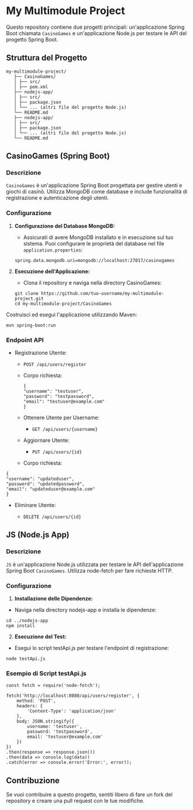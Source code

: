 # My Multimodule Project

Questo repository contiene due progetti principali: un'applicazione Spring Boot chiamata `CasinoGames` e un'applicazione Node.js per testare le API del progetto Spring Boot.

## Struttura del Progetto

```properties
my-multimodule-project/
   ├── CasinoGames/
   │ ├── src/
   │ ├── pom.xml
   ├── nodejs-app/
   │ ├── src/
   │ ├── package.json
   │ └── ... (altri file del progetto Node.js)
   └── README.md
   ├── nodejs-app/
   │ ├── src/
   │ ├── package.json
   │ └── ... (altri file del progetto Node.js)
   └── README.md
```

## CasinoGames (Spring Boot)

### Descrizione

`CasinoGames` è un'applicazione Spring Boot progettata per gestire utenti e giochi di casinò. Utilizza MongoDB come database e include funzionalità di registrazione e autenticazione degli utenti.

### Configurazione

1. **Configurazione del Database MongoDB:**

   * Assicurati di avere MongoDB installato e in esecuzione sul tuo sistema. Puoi configurare le proprietà del database nel file `application.properties`:

   ```properties
   spring.data.mongodb.uri=mongodb://localhost:27017/casinogames
   ```

2. **Esecuzione dell'Applicazione:**

   * Clona il repository e naviga nella directory CasinoGames:

   ```properties
   git clone https://github.com/tuo-username/my-multimodule-project.git
   cd my-multimodule-project/CasinoGames
   ```

Costruisci ed esegui l'applicazione utilizzando Maven:

   ```properties
   mvn spring-boot:run
   ```
   
### Endpoint API
   
* Registrazione Utente:

  * `POST /api/users/register`
  * Corpo richiesta:

       ```properties
       {
       "username": "testuser",
       "password": "testpassword",
       "email": "testuser@example.com"
       }
       ```
  * Ottenere Utente per Username:
    * `GET /api/users/{username}`
  * Aggiornare Utente:
    * `PUT /api/users/{id}`
  * Corpo richiesta:
```properties
{
"username": "updateduser",
"password": "updatedpassword",
"email": "updateduser@example.com"
}
```
* Eliminare Utente:

  * `DELETE /api/users/{id}`


## JS (Node.js App)
### Descrizione

`JS` è un'applicazione Node.js utilizzata per testare le API dell'applicazione Spring Boot `CasinoGames`. Utilizza node-fetch per fare richieste HTTP.

### Configurazione
1. **Installazione delle Dipendenze:**
* Naviga nella directory nodejs-app e installa le dipendenze:

```properties
cd ../nodejs-app
npm install
```
2. **Esecuzione del Test:**
* Esegui lo script testApi.js per testare l'endpoint di registrazione:
```properties
node testApi.js
```

### Esempio di Script testApi.js
```properties
const fetch = require('node-fetch');

fetch('http://localhost:8080/api/users/register', {
    method: 'POST',
    headers: {
        'Content-Type': 'application/json'
    },
    body: JSON.stringify({
        username: 'testuser',
        password: 'testpassword',
        email: 'testuser@example.com'
    })
})
.then(response => response.json())
.then(data => console.log(data))
.catch(error => console.error('Error:', error));
```

## Contribuzione
Se vuoi contribuire a questo progetto, sentiti libero di fare un fork del repository e creare una pull request con le tue modifiche.